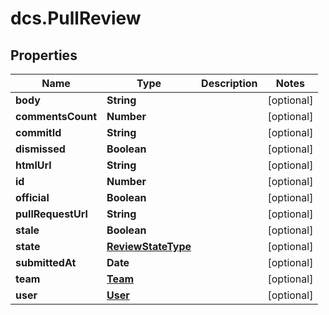 # dcs.PullReview

## Properties
Name | Type | Description | Notes
------------ | ------------- | ------------- | -------------
**body** | **String** |  | [optional] 
**commentsCount** | **Number** |  | [optional] 
**commitId** | **String** |  | [optional] 
**dismissed** | **Boolean** |  | [optional] 
**htmlUrl** | **String** |  | [optional] 
**id** | **Number** |  | [optional] 
**official** | **Boolean** |  | [optional] 
**pullRequestUrl** | **String** |  | [optional] 
**stale** | **Boolean** |  | [optional] 
**state** | [**ReviewStateType**](ReviewStateType.md) |  | [optional] 
**submittedAt** | **Date** |  | [optional] 
**team** | [**Team**](Team.md) |  | [optional] 
**user** | [**User**](User.md) |  | [optional] 
